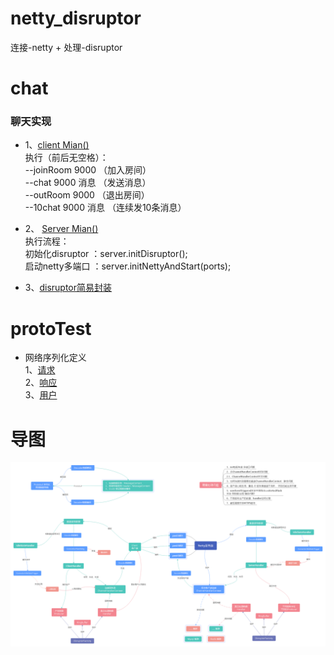 # netty_disruptor
连接-netty + 处理-disruptor

# chat
### 聊天实现
* 1、[client Mian()](https://github.com/chnhc/netty_disruptor/blob/master/chat/src/main/java/com/netty_disruptor/chat/client/Main.java)  
  执行（前后无空格）：  
    --joinRoom 9000 （加入房间）  
    --chat 9000 消息 （发送消息）  
    --outRoom 9000  （退出房间）  
    --10chat 9000 消息  （连续发10条消息）  
 
* 2、 [Server Mian()](https://github.com/chnhc/netty_disruptor/blob/master/chat/src/main/java/com/netty_disruptor/chat/server/Main.java)    
  执行流程：  
    初始化disruptor ：server.initDisruptor();  
    启动netty多端口 ：server.initNettyAndStart(ports);  
    
* 3、[disruptor简易封装](https://github.com/chnhc/netty_disruptor/blob/master/chat/src/main/java/com/netty_disruptor/chat/common/disruptor/DisruptorFactory.java)    
  
 
# protoTest
* 网络序列化定义  
    1、[请求](https://github.com/chnhc/netty_disruptor/blob/master/protoTest/src/main/proto/Request.proto)    
    2、[响应](https://github.com/chnhc/netty_disruptor/blob/master/protoTest/src/main/proto/Response.proto)   
    3、[用户](https://github.com/chnhc/netty_disruptor/blob/master/protoTest/src/main/proto/User.proto)   
  
# 导图  
  
![image](https://github.com/chnhc/netty_disruptor/blob/master/%E5%AF%BC%E5%9B%BE.png)
